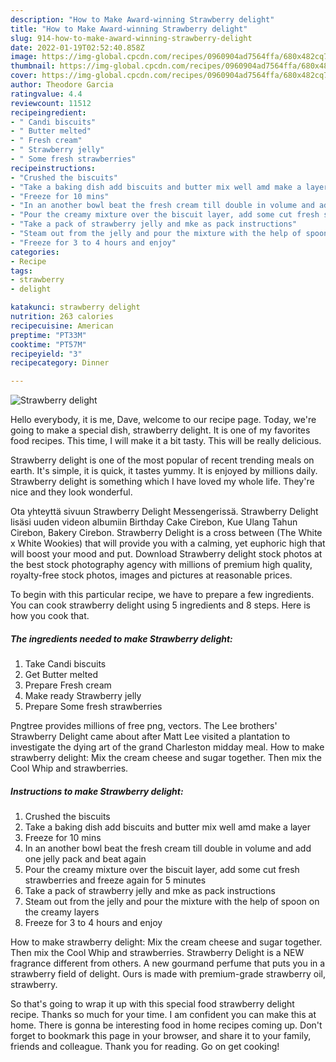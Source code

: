 ```yaml
---
description: "How to Make Award-winning Strawberry delight"
title: "How to Make Award-winning Strawberry delight"
slug: 914-how-to-make-award-winning-strawberry-delight
date: 2022-01-19T02:52:40.858Z
image: https://img-global.cpcdn.com/recipes/0960904ad7564ffa/680x482cq70/strawberry-delight-recipe-main-photo.jpg
thumbnail: https://img-global.cpcdn.com/recipes/0960904ad7564ffa/680x482cq70/strawberry-delight-recipe-main-photo.jpg
cover: https://img-global.cpcdn.com/recipes/0960904ad7564ffa/680x482cq70/strawberry-delight-recipe-main-photo.jpg
author: Theodore Garcia
ratingvalue: 4.4
reviewcount: 11512
recipeingredient:
- " Candi biscuits"
- " Butter melted"
- " Fresh cream"
- " Strawberry jelly"
- " Some fresh strawberries"
recipeinstructions:
- "Crushed the biscuits"
- "Take a baking dish add biscuits and butter mix well amd make a layer"
- "Freeze for 10 mins"
- "In an another bowl beat the fresh cream till double in volume and add one jelly pack and beat again"
- "Pour the creamy mixture over the biscuit layer, add some cut fresh strawberries and freeze again for 5 minutes"
- "Take a pack of strawberry jelly and mke as pack instructions"
- "Steam out from the jelly and pour the mixture with the help of spoon on the creamy layers"
- "Freeze for 3 to 4 hours and enjoy"
categories:
- Recipe
tags:
- strawberry
- delight

katakunci: strawberry delight 
nutrition: 263 calories
recipecuisine: American
preptime: "PT33M"
cooktime: "PT57M"
recipeyield: "3"
recipecategory: Dinner

---
```



![Strawberry delight](https://img-global.cpcdn.com/recipes/0960904ad7564ffa/680x482cq70/strawberry-delight-recipe-main-photo.jpg)

Hello everybody, it is me, Dave, welcome to our recipe page. Today, we're going to make a special dish, strawberry delight. It is one of my favorites food recipes. This time, I will make it a bit tasty. This will be really delicious.

Strawberry delight is one of the most popular of recent trending meals on earth. It's simple, it is quick, it tastes yummy. It is enjoyed by millions daily. Strawberry delight is something which I have loved my whole life. They're nice and they look wonderful.

Ota yhteyttä sivuun Strawberry Delight Messengerissä. Strawberry Delight lisäsi uuden videon albumiin Birthday Cake Cirebon, Kue Ulang Tahun Cirebon, Bakery Cirebon. Strawberry Delight is a cross between (The White x White Wookies) that will provide you with a calming, yet euphoric high that will boost your mood and put. Download Strawberry delight stock photos at the best stock photography agency with millions of premium high quality, royalty-free stock photos, images and pictures at reasonable prices.


To begin with this particular recipe, we have to prepare a few ingredients. You can cook strawberry delight using 5 ingredients and 8 steps. Here is how you cook that.

<!--inarticleads1-->

##### The ingredients needed to make Strawberry delight:

1. Take  Candi biscuits
1. Get  Butter melted
1. Prepare  Fresh cream
1. Make ready  Strawberry jelly
1. Prepare  Some fresh strawberries


Pngtree provides millions of free png, vectors. The Lee brothers&#39; Strawberry Delight came about after Matt Lee visited a plantation to investigate the dying art of the grand Charleston midday meal. How to make strawberry delight: Mix the cream cheese and sugar together. Then mix the Cool Whip and strawberries. 

<!--inarticleads2-->

##### Instructions to make Strawberry delight:

1. Crushed the biscuits
1. Take a baking dish add biscuits and butter mix well amd make a layer
1. Freeze for 10 mins
1. In an another bowl beat the fresh cream till double in volume and add one jelly pack and beat again
1. Pour the creamy mixture over the biscuit layer, add some cut fresh strawberries and freeze again for 5 minutes
1. Take a pack of strawberry jelly and mke as pack instructions
1. Steam out from the jelly and pour the mixture with the help of spoon on the creamy layers
1. Freeze for 3 to 4 hours and enjoy


How to make strawberry delight: Mix the cream cheese and sugar together. Then mix the Cool Whip and strawberries. Strawberry Delight is a NEW fragrance different from others. A new gourmand perfume that puts you in a strawberry field of delight. Ours is made with premium-grade strawberry oil, strawberry. 

So that's going to wrap it up with this special food strawberry delight recipe. Thanks so much for your time. I am confident you can make this at home. There is gonna be interesting food in home recipes coming up. Don't forget to bookmark this page in your browser, and share it to your family, friends and colleague. Thank you for reading. Go on get cooking!
